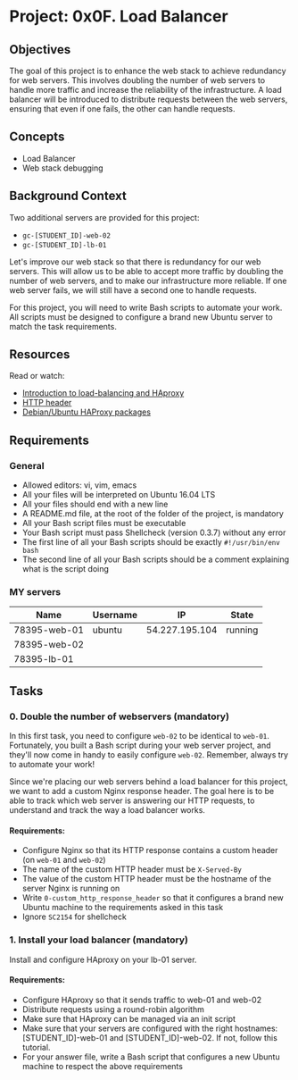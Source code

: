 # Project: 0x0F. Load Balancer

## Objectives
The goal of this project is to enhance the web stack to achieve redundancy for web servers. This involves doubling the number of web servers to handle more traffic and increase the reliability of the infrastructure. A load balancer will be introduced to distribute requests between the web servers, ensuring that even if one fails, the other can handle requests.

## Concepts
- Load Balancer
- Web stack debugging

## Background Context
Two additional servers are provided for this project:
- `gc-[STUDENT_ID]-web-02`
- `gc-[STUDENT_ID]-lb-01`

Let's improve our web stack so that there is redundancy for our web servers. This will allow us to be able to accept more traffic by doubling the number of web servers, and to make our infrastructure more reliable. If one web server fails, we will still have a second one to handle requests.

For this project, you will need to write Bash scripts to automate your work. All scripts must be designed to configure a brand new Ubuntu server to match the task requirements.

## Resources
Read or watch:
- [Introduction to load-balancing and HAproxy](https://www.digitalocean.com/community/tutorials/an-introduction-to-haproxy-and-load-balancing-concepts)
- [HTTP header](https://www.techopedia.com/definition/27178/http-header)
- [Debian/Ubuntu HAProxy packages](https://haproxy.debian.net/)

## Requirements
### General
- Allowed editors: vi, vim, emacs
- All your files will be interpreted on Ubuntu 16.04 LTS
- All your files should end with a new line
- A README.md file, at the root of the folder of the project, is mandatory
- All your Bash script files must be executable
- Your Bash script must pass Shellcheck (version 0.3.7) without any error
- The first line of all your Bash scripts should be exactly `#!/usr/bin/env bash`
- The second line of all your Bash scripts should be a comment explaining what is the script doing

### MY servers
| Name            | Username | IP               | State   |
| --------------- | -------- | ---------------- | ------- |
| 78395-web-01    | ubuntu   | 54.227.195.104   | running |
| 78395-web-02    |          |                  |         |
| 78395-lb-01     |          |                  |         |

## Tasks
### 0. Double the number of webservers (mandatory)
In this first task, you need to configure `web-02` to be identical to `web-01`. Fortunately, you built a Bash script during your web server project, and they'll now come in handy to easily configure `web-02`. Remember, always try to automate your work!

Since we're placing our web servers behind a load balancer for this project, we want to add a custom Nginx response header. The goal here is to be able to track which web server is answering our HTTP requests, to understand and track the way a load balancer works.

#### Requirements:
- Configure Nginx so that its HTTP response contains a custom header (on `web-01` and `web-02`)
- The name of the custom HTTP header must be `X-Served-By`
- The value of the custom HTTP header must be the hostname of the server Nginx is running on
- Write `0-custom_http_response_header` so that it configures a brand new Ubuntu machine to the requirements asked in this task
- Ignore `SC2154` for shellcheck

### 1. Install your load balancer (mandatory)
Install and configure HAproxy on your lb-01 server.


#### Requirements:
- Configure HAproxy so that it sends traffic to web-01 and web-02
- Distribute requests using a round-robin algorithm
- Make sure that HAproxy can be managed via an init script
- Make sure that your servers are configured with the right hostnames: [STUDENT_ID]-web-01 and [STUDENT_ID]-web-02. If not, follow this tutorial.
- For your answer file, write a Bash script that configures a new Ubuntu machine to respect the above requirements

